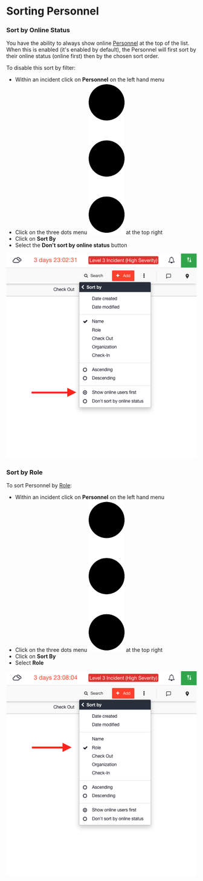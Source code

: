 # Sorting Personnel

### Sort by Online Status

You have the ability to always show online [Personnel](https://support.d4h.com/incident-management/personnel) at the top of the list.  When this is enabled (it's enabled by default), the Personnel will first sort by their online status (online first) then by the chosen sort order.

To disable this sort by filter:

* Within an incident click on **Personnel** on the left hand menu
* Click on the three dots menu ![](<../../.gitbook/assets/Three Dots.png>) at the top right
* Click on **Sort By**
* Select the **Don't sort by online status** button

![](<../../.gitbook/assets/Screen Shot 2022-03-08 at 8.19.01 AM.png>)

### Sort by Role

To sort Personnel by [Role](../roles/):&#x20;

* Within an incident click on **Personnel** on the left hand menu
* Click on the three dots menu ![](<../../.gitbook/assets/Three Dots.png>) at the top right
* Click on **Sort By**
* Select **Role**

![](<../../.gitbook/assets/Screen Shot 2022-03-08 at 8.24.33 AM.png>)

